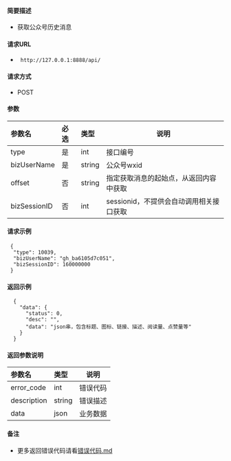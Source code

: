 
#### 简要描述

- 获取公众号历史消息

#### 请求URL
- ` http://127.0.0.1:8888/api/`
  
#### 请求方式
- POST 

#### 参数

| 参数名          | 必选 | 类型     | 说明                       |   
|:-------------|:---|:-------|--------------------------|   
| type         | 是  | int    | 接口编号                     |   
| bizUserName  | 是  | string | 公众号wxid                  |   
| offset       | 否  | string | 指定获取消息的起始点，从返回内容中获取      |   
| bizSessionID | 否  | int    | sessionid，不提供会自动调用相关接口获取 |   

#### 请求示例

```
 {
  "type": 10039,
  "bizUserName": "gh_ba6105d7c051",
  "bizSessionID": 160000000
 } 
```

#### 返回示例 

``` 
  {
    "data": {
      "status": 0,
      "desc": "",
      "data": "json串，包含标题、图标、链接、描述、阅读量、点赞量等"
    }
  }
```

#### 返回参数说明 

| 参数名         | 类型     | 说明   |   
|:------------|:-------|------|   
| error_code  | int    | 错误代码 |   
| description | string | 错误描述 |   
| data        | json   | 业务数据 |   

#### 备注 

- 更多返回错误代码请看[错误代码.md](../错误代码.md)







